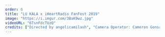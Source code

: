 ```yaml
---
order: 6
title: "LU KALA x iHeartRadio FanFest 2019"
image: "https://i.imgur.com/3BaK9wz.jpg"
videoURL: "6TsnFdcTUzQ"
credits: ["Directed by angelicamilash", "Camera Operator: Cameron Gonsalves"]
---
```

